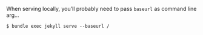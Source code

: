 When serving locally, you'll probably need to pass `baseurl` as command line arg...

    $ bundle exec jekyll serve --baseurl /
